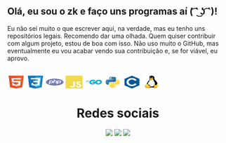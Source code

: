 ## Olá, eu sou o zk e faço uns programas aí ( ͡` ͜ʖ ͡´)!

Eu não sei muito o que escrever aqui, na verdade, mas eu tenho uns repositórios legais. Recomendo dar uma olhada. Quem quiser contribuir com algum projeto, estou de boa com isso. Não uso muito o GitHub, mas eventualmente eu vou acabar vendo sua contribuição e, se for viável, eu aprovo.

<div style="display: inline_block"><br>
  <img align="center" alt="Rafa-Js" height="30" width="40" src="https://raw.githubusercontent.com/devicons/devicon/master/icons/html5/html5-original.svg">
  <img align="center" alt="Rafa-Js" height="30" width="40" src="https://raw.githubusercontent.com/devicons/devicon/master/icons/css3/css3-original.svg">
  <img align="center" alt="Rafa-Js" height="30" width="40" src="https://raw.githubusercontent.com/devicons/devicon/master/icons/php/php-plain.svg">
  <img align="center" alt="Rafa-Js" height="30" width="40" src="https://raw.githubusercontent.com/devicons/devicon/master/icons/javascript/javascript-plain.svg">
  <img align="center" alt="Rafa-Js" height="30" width="40" src="https://raw.githubusercontent.com/devicons/devicon/master/icons/go/go-original-wordmark.svg">
  <img align="center" alt="Rafa-Js" height="30" width="40" src="https://raw.githubusercontent.com/devicons/devicon/master/icons/python/python-original.svg">
  <img align="center" alt="Rafa-Js" height="30" width="40" src="https://raw.githubusercontent.com/devicons/devicon/master/icons/c/c-plain.svg">
  <img align="center" alt="Rafa-Js" height="30" width="40" src="https://raw.githubusercontent.com/devicons/devicon/master/icons/linux/linux-original.svg">

</div>
  
<div align="center"> 
  <center><h1>Redes sociais</h1></center>
  <a href="https://www.instagram.com/zk_exe/" target="_blank"><img src="https://img.shields.io/badge/instagram-9146FF?style=for-the-badge&logo=instagram&logoColor=white"></a>
  <a href="https://www.youtube.com/@srzk" target="_blank"><img src="https://img.shields.io/badge/youtube-9146FF?style=for-the-badge&logo=youtube&logoColor=white"></a>
  <a href="https://discord.gg/EH3MGeTTQu"><img src="https://img.shields.io/badge/discord-9146FF?style=for-the-badge&logo=discord&logoColor=white" target="_blank"></a>
</div>
